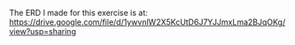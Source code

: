The ERD I made for this exercise is at: https://drive.google.com/file/d/1ywvnlW2X5KcUtD6J7YJJmxLma2BJqOKg/view?usp=sharing
